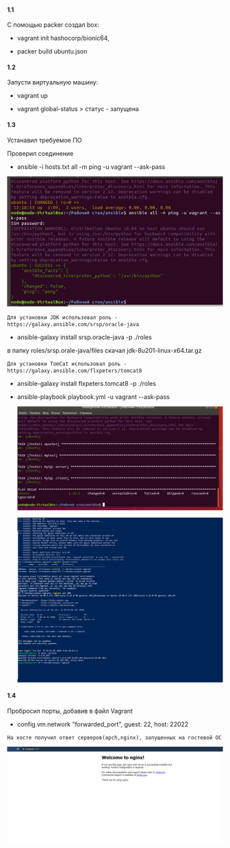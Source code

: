 ﻿#### 1.1 
С помощью packer создал box: 

   - vagrant init hashocorp/bionic64,
    
  -  packer build ubuntu.json

#### 1.2 
Запусти виртуальную машину:

   - vagrant up
    
   - vagrant global-status >  статус - запущена


#### 1.3 
Устанавил требуемое ПО

 Проверил соединение
 - ansible -i hosts.txt all -m ping -u vagrant --ask-pass

  ![Image alt](https://github.com/allin58/DevOps/blob/master/lab-1.1/ping.PNG) 

    
    Для установки JDK использовал роль - https://galaxy.ansible.com/srsp/oracle-java
    
   - ansible-galaxy install srsp.oracle-java -p ./roles
    
   в папку roles/srsp.orale-java/files скачал jdk-8u201-linux-x64.tar.gz


    Для установки TomCat использовал роль - https://galaxy.ansible.com/flxpeters/tomcat8
 - ansible-galaxy install flxpeters.tomcat8 -p ./roles
     
 - ansible-playbook playbook.yml -u vagrant --ask-pass



   ![Image alt](https://github.com/allin58/DevOps/blob/master/lab-1.1/15.PNG) 






   ![Image alt](https://github.com/allin58/DevOps/blob/master/lab-1.1/11.PNG)  

#### 1.4 
Пробросил порты, добавив в файл Vagrant  

   - config.vm.network "forwarded_port", guest: 22, host: 22022
    
    На хосте получил ответ серверов(apch,nginx), запущенных на гостевой ОС

   ![Image alt](https://github.com/allin58/DevOps/blob/master/lab-1.1/1.PNG) 
  
